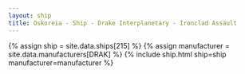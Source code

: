 ```yaml
---
layout: ship
title: Oskoreia - Ship - Drake Interplanetary - Ironclad Assault
---
```

{% assign ship = site.data.ships[215] %}
{% assign manufacturer = site.data.manufacturers[DRAK] %}
{% include ship.html ship=ship manufacturer=manufacturer %}
